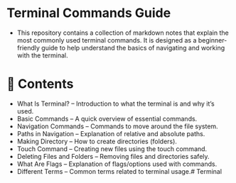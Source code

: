 # Terminal Commands Guide
- This repository contains a collection of markdown notes that explain the most commonly used terminal commands. It is designed as a beginner-friendly guide to help understand the basics of navigating and working with the terminal.

# 📂 Contents
- What Is Terminal? – Introduction to what the terminal is and why it’s used.
- Basic Commands – A quick overview of essential commands.
- Navigation Commands – Commands to move around the file system.
- Paths in Navigation – Explanation of relative and absolute paths.
- Making Directory – How to create directories (folders).
- Touch Command – Creating new files using the touch command.
- Deleting Files and Folders – Removing files and directories safely.
- What Are Flags – Explanation of flags/options used with commands.
- Different Terms – Common terms related to terminal usage.# Terminal
